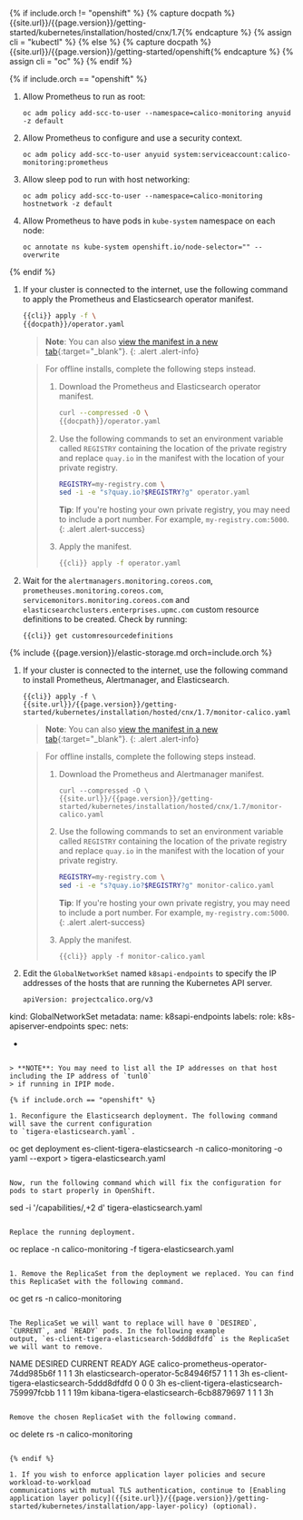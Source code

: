 {% if include.orch != "openshift" %}
  {% capture docpath %}{{site.url}}/{{page.version}}/getting-started/kubernetes/installation/hosted/cnx/1.7{% endcapture %}
  {% assign cli = "kubectl" %}
{% else %} 
  {% capture docpath %}{{site.url}}/{{page.version}}/getting-started/openshift{% endcapture %}
  {% assign cli = "oc" %}
{% endif %}

{% if include.orch == "openshift" %}

1. Allow Prometheus to run as root:

   ```
   oc adm policy add-scc-to-user --namespace=calico-monitoring anyuid -z default
   ```

1. Allow Prometheus to configure and use a security context.

   ```
   oc adm policy add-scc-to-user anyuid system:serviceaccount:calico-monitoring:prometheus
   ```

1. Allow sleep pod to run with host networking:

   ```
   oc adm policy add-scc-to-user --namespace=calico-monitoring hostnetwork -z default
   ```

1. Allow Prometheus to have pods in `kube-system` namespace on each node:

   ```
   oc annotate ns kube-system openshift.io/node-selector="" --overwrite
   ```

{% endif %}

1. If your cluster is connected to the internet, use the following command to apply the Prometheus
   and Elasticsearch operator manifest.

   ```bash
   {{cli}} apply -f \
   {{docpath}}/operator.yaml
   ```

   > **Note**: You can also
   > [view the manifest in a new tab]({{docpath}}/operator.yaml){:target="_blank"}.
   {: .alert .alert-info}

   > For offline installs, complete the following steps instead.
   >
   > 1. Download the Prometheus and Elasticsearch operator manifest.
   >
   >    ```bash
   >    curl --compressed -O \
   >    {{docpath}}/operator.yaml
   >    ```
   >
   > 1. Use the following commands to set an environment variable called `REGISTRY` containing the
   >    location of the private registry and replace `quay.io` in the manifest with the location
   >    of your private registry.
   >
   >    ```bash
   >    REGISTRY=my-registry.com \
   >    sed -i -e "s?quay.io?$REGISTRY?g" operator.yaml
   >    ```
   >
   >    **Tip**: If you're hosting your own private registry, you may need to include
   >    a port number. For example, `my-registry.com:5000`.
   >    {: .alert .alert-success}
   >    
   > 1. Apply the manifest.
   >    
   >    ```bash
   >    {{cli}} apply -f operator.yaml
   >    ```

1. Wait for the `alertmanagers.monitoring.coreos.com`, `prometheuses.monitoring.coreos.com`, `servicemonitors.monitoring.coreos.com` and
   `elasticsearchclusters.enterprises.upmc.com` custom resource definitions to be created. Check by running:

   ```
   {{cli}} get customresourcedefinitions
   ```

{% include {{page.version}}/elastic-storage.md orch=include.orch %}

1. If your cluster is connected to the internet, use the following command to install Prometheus,
   Alertmanager, and Elasticsearch.

   ```
   {{cli}} apply -f \
   {{site.url}}/{{page.version}}/getting-started/kubernetes/installation/hosted/cnx/1.7/monitor-calico.yaml
   ```

   > **Note**: You can also
   > [view the manifest in a new tab]({{site.url}}/{{page.version}}/getting-started/kubernetes/installation/hosted/cnx/1.7/monitor-calico.yaml){:target="_blank"}.
   {: .alert .alert-info}

   > For offline installs, complete the following steps instead.
   >
   > 1. Download the Prometheus and Alertmanager manifest.
   >
   >    ```
   >    curl --compressed -O \
   >    {{site.url}}/{{page.version}}/getting-started/kubernetes/installation/hosted/cnx/1.7/monitor-calico.yaml
   >    ```
   >      
   > 1. Use the following commands to set an environment variable called `REGISTRY` containing the
   >    location of the private registry and replace `quay.io` in the manifest with the location
   >    of your private registry.
   >
   >    ```bash
   >    REGISTRY=my-registry.com \
   >    sed -i -e "s?quay.io?$REGISTRY?g" monitor-calico.yaml
   >    ```
   >
   >    **Tip**: If you're hosting your own private registry, you may need to include
   >    a port number. For example, `my-registry.com:5000`.
   >    {: .alert .alert-success}
   >       
   > 1. Apply the manifest.
   >
   >    ```
   >    {{cli}} apply -f monitor-calico.yaml
   >    ```

1. Edit the `GlobalNetworkSet` named `k8sapi-endpoints` to specify the IP addresses of the hosts that are running the Kubernetes API server.

   ```
   apiVersion: projectcalico.org/v3
kind: GlobalNetworkSet
metadata:
  name: k8sapi-endpoints
  labels:
    role: k8s-apiserver-endpoints
spec:
  nets:
  - <Kubernetes API server IP address CIDR>
   ```

   > **NOTE**: You may need to list all the IP addresses on that host including the IP address of `tunl0`
   > if running in IPIP mode.

{% if include.orch == "openshift" %}

1. Reconfigure the Elasticsearch deployment. The following command will save the current configuration
   to `tigera-elasticsearch.yaml`.

   ```
   oc get deployment es-client-tigera-elasticsearch -n calico-monitoring -o yaml --export > tigera-elasticsearch.yaml
   ```

   Now, run the following command which will fix the configuration for pods to start properly in OpenShift.

   ```
   sed -i '/capabilities/,+2 d' tigera-elasticsearch.yaml
   ```

   Replace the running deployment.
   ```
   oc replace -n calico-monitoring -f tigera-elasticsearch.yaml
   ```

1. Remove the ReplicaSet from the deployment we replaced. You can find this ReplicaSet with the following command.

   ```
   oc get rs -n calico-monitoring
   ```

   The ReplicaSet we will want to replace will have 0 `DESIRED`, `CURRENT`, and `READY` pods. In the following example
   output, `es-client-tigera-elasticsearch-5ddd8dfdfd` is the ReplicaSet we will want to remove.

   ```
   NAME                                        DESIRED   CURRENT   READY     AGE
   calico-prometheus-operator-74dd985b6f       1         1         1         3h
   elasticsearch-operator-5c84946f57           1         1         1         3h
   es-client-tigera-elasticsearch-5ddd8dfdfd   0         0         0         3h
   es-client-tigera-elasticsearch-759997fcbb   1         1         1         19m
   kibana-tigera-elasticsearch-6cb8879697      1         1         1         3h
   ```

   Remove the chosen ReplicaSet with the following command.

   ```
   oc delete rs <YOUR-REPLICASET> -n calico-monitoring
   ```

{% endif %}

1. If you wish to enforce application layer policies and secure workload-to-workload
   communications with mutual TLS authentication, continue to [Enabling application layer policy]({{site.url}}/{{page.version}}/getting-started/kubernetes/installation/app-layer-policy) (optional).
